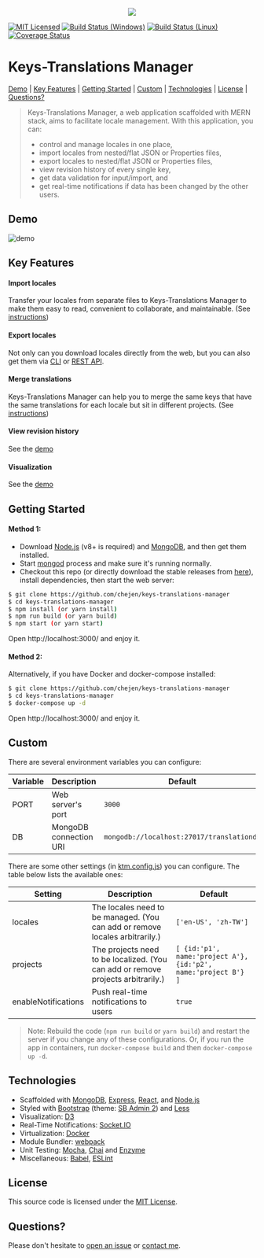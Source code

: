 <p align="center">
  <img src="https://cloud.githubusercontent.com/assets/14872888/21645988/5160c954-d2cf-11e6-8a09-2c64cf6f62c4.png"/>
</p>


[![MIT Licensed][license-image]][license-url]
[![Build Status (Windows)][appveyor-image]][appveyor-url]
[![Build Status (Linux)][travis-image]][travis-url]
[![Coverage Status][codecov-image]][codecov-url]

[license-image]: https://img.shields.io/badge/license-MIT-blue.svg
[license-url]: https://github.com/chejen/keys-translations-manager/blob/master/LICENSE
[appveyor-image]: https://img.shields.io/appveyor/ci/chejen/keys-translations-manager/master.svg?logo=data%3Aimage%2Fsvg%2Bxml%3Bbase64%2CPHN2ZyB4bWxucz0iaHR0cDovL3d3dy53My5vcmcvMjAwMC9zdmciIHZlcnNpb249IjEuMSIgd2lkdGg9IjEyOCIgaGVpZ2h0PSIxMjgiIHZpZXdCb3g9IjAgMCAxMjggMTI4Ij48ZyBmaWxsPSIjMUJBMUUyIiB0cmFuc2Zvcm09InNjYWxlKDgpIj48cGF0aCBkPSJNMCAyLjI2NWw2LjUzOS0uODg4LjAwMyA2LjI4OC02LjUzNi4wMzd6Ii8%2BPHBhdGggZD0iTTYuNTM2IDguMzlsLjAwNSA2LjI5My02LjUzNi0uODk2di01LjQ0eiIvPjxwYXRoIGQ9Ik03LjMyOCAxLjI2MWw4LjY3LTEuMjYxdjcuNTg1bC04LjY3LjA2OXoiLz48cGF0aCBkPSJNMTYgOC40NDlsLS4wMDIgNy41NTEtOC42Ny0xLjIyLS4wMTItNi4zNDV6Ii8%2BPC9nPjwvc3ZnPg==
[appveyor-url]: https://ci.appveyor.com/project/chejen/keys-translations-manager
[travis-image]: https://img.shields.io/travis/chejen/keys-translations-manager/master.svg?logo=data%3Aimage%2Fsvg%2Bxml%3Bbase64%2CPHN2ZyB4bWxucz0iaHR0cDovL3d3dy53My5vcmcvMjAwMC9zdmciIHhtbG5zOnhsaW5rPSJodHRwOi8vd3d3LnczLm9yZy8xOTk5L3hsaW5rIiB2aWV3Qm94PSItMTQyLjUgLTE0Mi41IDI4NSAyODUiPjxjaXJjbGUgcj0iMTQxLjciIGZpbGw9IiNERDQ4MTQiLz48ZyBpZD0iYSIgZmlsbD0iI0ZGRiI%2BPGNpcmNsZSBjeD0iLTk2LjQiIHI9IjE4LjkiLz48cGF0aCBkPSJNLTQ1LjYgNjguNGMtMTYuNi0xMS0yOS0yOC0zNC00Ny44IDYtNSA5LjgtMTIuMyA5LjgtMjAuNnMtMy44LTE1LjctOS44LTIwLjZjNS0xOS44IDE3LjQtMzYuNyAzNC00Ny44bDEzLjggMjMuMkMtNDYtMzUuMi01NS4zLTE4LjctNTUuMyAwYzAgMTguNyA5LjMgMzUuMiAyMy41IDQ1LjJ6Ii8%2BPC9nPjx1c2UgeGxpbms6aHJlZj0iI2EiIHRyYW5zZm9ybT0icm90YXRlKDEyMCkiLz48dXNlIHhsaW5rOmhyZWY9IiNhIiB0cmFuc2Zvcm09InJvdGF0ZSgyNDApIi8%2BPC9zdmc%2B
[travis-url]: https://travis-ci.org/chejen/keys-translations-manager
[codecov-image]: https://codecov.io/github/chejen/keys-translations-manager/coverage.svg?branch=master
[codecov-url]: https://codecov.io/github/chejen/keys-translations-manager?branch=master


# Keys-Translations Manager

[Demo](#demo) |
[Key Features](#key-features) |
[Getting Started](#getting-started) |
[Custom](#custom) |
[Technologies](#technologies) |
[License](#license) |
[Questions?](#questions)

> Keys-Translations Manager, a web application scaffolded with MERN stack, aims to facilitate locale management. With this application, you can:
> * control and manage locales in one place,
> * import locales from nested/flat JSON or Properties files,
> * export locales to nested/flat JSON or Properties files,
> * view revision history of every single key,
> * get data validation for input/import, and
> * get real-time notifications if data has been changed by the other users.


## Demo
![demo](https://user-images.githubusercontent.com/14872888/46092875-6f60fa00-c1e8-11e8-94f8-4de1134e6a63.gif)


## Key Features
#### Import locales
Transfer your locales from separate files to Keys-Translations Manager to make them easy to read, convenient to collaborate, and maintainable. (See [instructions][16])

#### Export locales
Not only can you download locales directly from the web, but you can also get them via [CLI][15] or [REST API][17].

#### Merge translations
Keys-Translations Manager can help you to merge the same keys that have the same translations for each locale but sit in different projects. (See [instructions][18])

#### View revision history
See the [demo][19]

#### Visualization
See the [demo][20]


## Getting Started
#### Method 1:
* Download [Node.js](https://nodejs.org/en/) (v8+ is required) and [MongoDB](https://www.mongodb.org/), and then get them installed.
* Start [mongod](https://docs.mongodb.org/manual/tutorial/manage-mongodb-processes/) process and make sure it's running normally.
* Checkout this repo (or directly download the stable releases from [here](https://github.com/chejen/keys-translations-manager/releases)), install dependencies, then start the web server:
```sh
$ git clone https://github.com/chejen/keys-translations-manager
$ cd keys-translations-manager
$ npm install (or yarn install)
$ npm run build (or yarn build)
$ npm start (or yarn start)
```

Open http://localhost:3000/ and enjoy it.

#### Method 2:
Alternatively, if you have Docker and docker-compose installed:
```sh
$ git clone https://github.com/chejen/keys-translations-manager
$ cd keys-translations-manager
$ docker-compose up -d
```

Open http://localhost:3000/ and enjoy it.


## Custom
There are several environment variables you can configure:

| **Variable** | **Description** |**Default**|
|----------|-------|---|
|  PORT  |   Web server's port    | ```3000```  |
|  DB  |   MongoDB connection URI    | ```mongodb://localhost:27017/translationdb```  |

There are some other settings (in [ktm.config.js](./ktm.config.js)) you can configure. The table below lists the available ones:

| **Setting** | **Description** |**Default**|
|----------|-------|---|
|  locales  |   The locales need to be managed. (You can add or remove locales arbitrarily.)    | ```['en-US', 'zh-TW']```  |
|  projects  |   The projects need to be localized. (You can add or remove projects arbitrarily.)    | ```[ {id:'p1', name:'project A'}, {id:'p2', name:'project B'} ]```  |
|  enableNotifications  |   Push real-time notifications to users    | ```true```  |

> Note:
> Rebuild the code (```npm run build``` or ```yarn build```) and restart the server if you change any of these configurations.
> Or, if you run the app in containers, run ```docker-compose build``` and then ```docker-compose up -d```.


## Technologies
* Scaffolded with [MongoDB][1], [Express][2], [React][3], and [Node.js][4]
* Styled with [Bootstrap][5] (theme: [SB Admin 2][6]) and [Less][7]
* Visualization: [D3][8]
* Real-Time Notifications: [Socket.IO][21]
* Virtualization: [Docker][22]
* Module Bundler: [webpack][9]
* Unit Testing: [Mocha][10], [Chai][11] and [Enzyme][12]
* Miscellaneous: [Babel][13], [ESLint][14]


## License
This source code is licensed under the [MIT License](http://www.opensource.org/licenses/MIT).


## Questions?
Please don't hesitate to [open an issue](https://github.com/chejen/keys-translations-manager/issues/new) or [contact me](mailto:jkopre.qek@gmail.com).


[1]: https://www.mongodb.org/
[2]: http://expressjs.com/
[3]: https://facebook.github.io/react/
[4]: https://nodejs.org/en/
[5]: http://getbootstrap.com/
[6]: http://startbootstrap.com/template-overviews/sb-admin-2/
[7]: http://lesscss.org/
[8]: https://d3js.org/
[9]: https://webpack.github.io/
[10]: https://mochajs.org/
[11]: http://chaijs.com/
[12]: http://airbnb.io/enzyme/
[13]: https://babeljs.io/
[14]: http://eslint.org/
[15]: https://github.com/chejen/keys-translations-manager/tree/master/packages/keys-translations-manager-cli
[16]: https://github.com/chejen/keys-translations-manager/blob/master/docs/import.md
[17]: https://github.com/chejen/keys-translations-manager/blob/master/docs/rest-api.md
[18]: https://github.com/chejen/keys-translations-manager/blob/master/docs/merge.md
[19]: https://github.com/chejen/keys-translations-manager/blob/master/docs/history.md
[20]: https://github.com/chejen/keys-translations-manager/blob/master/docs/vis.md
[21]: http://socket.io/
[22]: https://www.docker.com/
